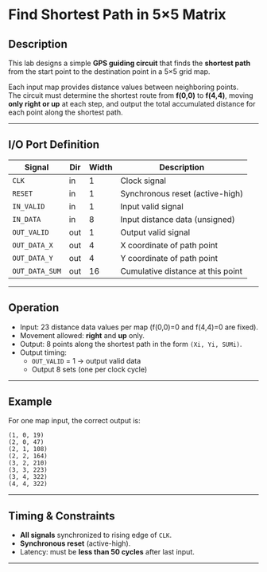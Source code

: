 # Find Shortest Path in 5×5 Matrix

## Description
This lab designs a simple **GPS guiding circuit** that finds the **shortest path** from the start point to the destination point in a 5×5 grid map.

Each input map provides distance values between neighboring points.  
The circuit must determine the shortest route from **f(0,0)** to **f(4,4)**, moving **only right or up** at each step, and output the total accumulated distance for each point along the shortest path.

---

## I/O Port Definition
| Signal | Dir | Width | Description |
|---------|-----|--------|--------------|
| `CLK` | in | 1 | Clock signal |
| `RESET` | in | 1 | Synchronous reset (active-high) |
| `IN_VALID` | in | 1 | Input valid signal |
| `IN_DATA` | in | 8 | Input distance data (unsigned) |
| `OUT_VALID` | out | 1 | Output valid signal |
| `OUT_DATA_X` | out | 4 | X coordinate of path point |
| `OUT_DATA_Y` | out | 4 | Y coordinate of path point |
| `OUT_DATA_SUM` | out | 16 | Cumulative distance at this point |

---

## Operation
- Input: 23 distance data values per map (f(0,0)=0 and f(4,4)=0 are fixed).  
- Movement allowed: **right** and **up** only.
- Output: 8 points along the shortest path in the form `(Xi, Yi, SUMi)`.
- Output timing:
  - `OUT_VALID` = 1 → output valid data
  - Output 8 sets (one per clock cycle)

---

## Example
For one map input, the correct output is:

```
(1, 0, 19)
(2, 0, 47)
(2, 1, 108)
(2, 2, 164)
(3, 2, 210)
(3, 3, 223)
(3, 4, 322)
(4, 4, 322)
```

---

## Timing & Constraints
- **All signals** synchronized to rising edge of `CLK`.
- **Synchronous reset** (active-high).
- Latency: must be **less than 50 cycles** after last input.

---
